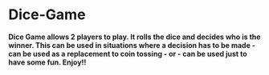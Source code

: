 # Dice-Game

**Dice Game allows 2 players to play. It rolls the dice and decides who is the winner. This can be used in situations where a decision has to be made - can be used as a replacement to coin tossing - or - can be used just to have some fun. Enjoy!!**
